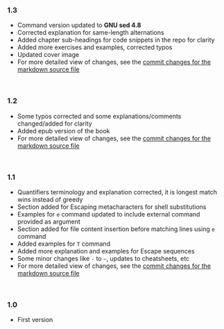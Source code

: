 <br>

### 1.3

* Command version updated to **GNU sed 4.8**
* Corrected explanation for same-length alternations
* Added chapter sub-headings for code snippets in the repo for clarity
* Added more exercises and examples, corrected typos
* Updated cover image
* For more detailed view of changes, see the [commit changes for the markdown source file](https://github.com/learnbyexample/learn_gnused/commit/fae6d2fda0fd3157f7e03f656ba07e4016b2867e#diff-aa7b5f43cdce36fc0ca603bf4d5fd6fb)

<br>

### 1.2

* Some typos corrected and some explanations/comments changed/added for clarity
* Added epub version of the book
* For more detailed view of changes, see the [commit changes for the markdown source file](https://github.com/learnbyexample/learn_gnused/commit/03176da7f6d66667c9a3008f6b381cf1534483b8#diff-aa7b5f43cdce36fc0ca603bf4d5fd6fb)

<br>

### 1.1

* Quantifiers terminology and explanation corrected, it is longest match wins instead of greedy
* Section added for Escaping metacharacters for shell substitutions
* Examples for `e` command updated to include external command provided as argument
* Section added for file content insertion before matching lines using `e` command
* Added examples for `T` command
* Added more explanation and examples for Escape sequences
* Some minor changes like `-` to `—`, updates to cheatsheets, etc
* For more detailed view of changes, see the [commit changes for the markdown source file](https://github.com/learnbyexample/learn_gnused/commit/229a30a48a417f7a152e6cadb1fbbe0dcf6c02f2#diff-aa7b5f43cdce36fc0ca603bf4d5fd6fb)

<br>

### 1.0

* First version

